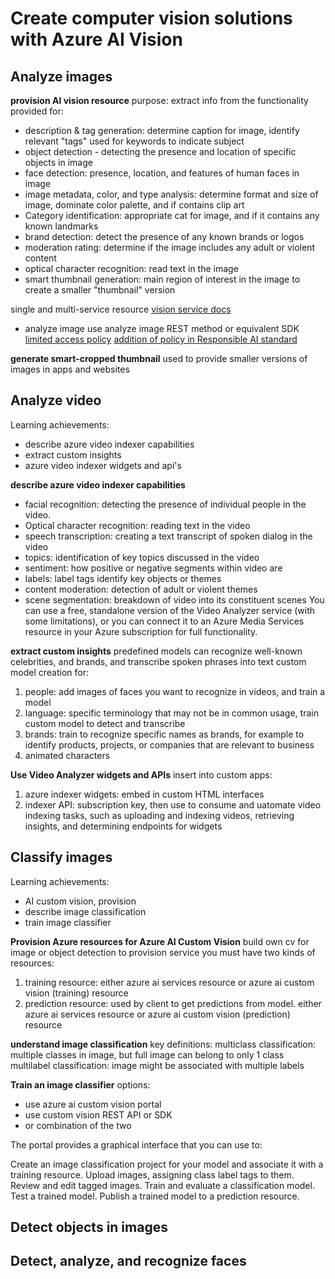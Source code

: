 # Create computer vision solutions with Azure AI Vision
## Analyze images
**provision AI vision resource**
purpose: extract info from the functionality provided for:
- description & tag generation: determine caption for image, identify relevant "tags" used for keywords to indicate subject
- object detection - detecting the presence and location of specific objects in image
- face detection: presence, location, and features of human faces in image
- image metadata, color, and type analysis: determine format and size of image, dominate color palette, and if contains clip art
- Category identification: appropriate cat for image, and if it contains any known landmarks
- brand detection: detect the presence of any known brands or logos
- moderation rating: determine if the image includes any adult or violent content
- optical character recognition: read text in the image
- smart thumbnail generation: main region of interest in the image to create a smaller "thumbnail" version

single and multi-service resource [vision service docs](https://learn.microsoft.com/en-us/training/modules/read-text-images-documents-with-computer-vision-service/)

- analyze image use analyze image REST method or equivalent SDK
[limited access policy](https://aka.ms/cog-services-limited-access)
[addition of policy in Responsible AI standard](https://azure.microsoft.com/blog/responsible-ai-investments-and-safeguards-for-facial-recognition/)

**generate smart-cropped thumbnail**
used to provide smaller versions of images in apps and websites

## Analyze video
Learning achievements:
- describe azure video indexer capabilities
- extract custom insights
- azure video indexer widgets and api's

**describe azure video indexer capabilities**
- facial recognition: detecting the presence of individual people in the video.
- Optical character recognition: reading text in the video
- speech transcription: creating a text transcript of spoken dialog in the video
- topics: identification of key topics discussed in the video
- sentiment: how positive or negative segments within video are
- labels: label tags identify key objects or themes
- content moderation: detection of adult or violent themes
- scene segmentation: breakdown of video into its constituent scenes
You can use a free, standalone version of the Video Analyzer service (with some limitations), or you can connect it to an Azure Media Services resource in your Azure subscription for full functionality.

**extract custom insights**
predefined models can recognize well-known celebrities, and brands, and transcribe spoken phrases into text
custom model creation for:
1. people: add images of faces you want to recognize in videos, and train a model
2. language: specific terminology that may not be in common usage, train custom model to detect and transcribe
3. brands: train to recognize specific names as brands, for example to identify products, projects, or companies that are relevant to business
4. animated characters

**Use Video Analyzer widgets and APIs**
insert into custom apps:
1. azure indexer widgets: embed in custom HTML interfaces
2. indexer API: subscription key, then use to consume and uatomate video indexing tasks, such as uploading and indexing videos, retrieving insights, and determining endpoints for widgets
## Classify images
Learning achievements:
- AI custom vision, provision
- describe image classification
- train image classifier

**Provision Azure resources for Azure AI Custom Vision**
build own cv for image or object detection
to provision service you must have two kinds of resources:
1. training resource: either azure ai services resource or azure ai custom vision (training) resource
2. prediction resource: used by client to get predictions from model.  either azure ai services resource or azure ai custom vision (prediction) resource

**understand image classification**
key definitions:
multiclass classification: multiple classes in image, but full image can belong to only 1 class
multilabel classification: image might be associated with multiple labels

**Train an image classifier**
options:
- use azure ai custom vision portal
- use custom vision REST API or SDK
- or combination of the two

The portal provides a graphical interface that you can use to:

Create an image classification project for your model and associate it with a training resource.
Upload images, assigning class label tags to them.
Review and edit tagged images.
Train and evaluate a classification model.
Test a trained model.
Publish a trained model to a prediction resource.

## Detect objects in images


## Detect, analyze, and recognize faces

